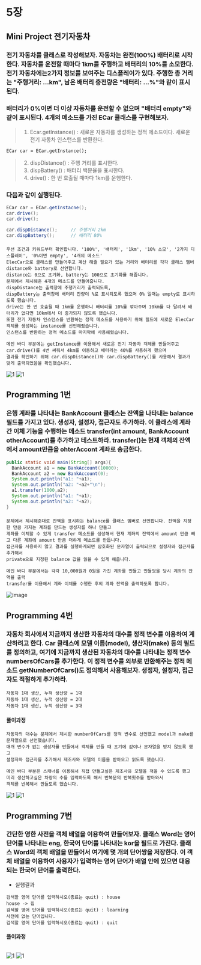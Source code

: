 # 5장
## Mini Project 전기자동차
### 전기 자동차를 클래스로 작성해보자. 자동차는 완전(100%) 배터리로 시작한다. 자동차를 운전할 때마다 1km를 주행하고 배터리의 10%를 소모한다. 전기 자동차에는2가지 정보를 보여주는 디스플레이가 있다. 주행한 총 거리는 "주행거리: ...km", 남은 배터리 충전량은 "배터리: ...%"와 같이 표시된다.
### 배터리가 0%이면 더 이상 자동차를 운전할 수 없으며 "배터리 empty"와 같이 표시된다. 4개의 메소드를 가진 ECar 클래스를 구현해보자.
> 1. Ecar.getInstance() : 새로운 자동차를 생성하는 정적 메소드이다. 새로운 전기 자동차 인스턴스를 반환한다.
```
ECar car = ECar.getInstance();
```
> 2. dispDistance() : 주행 거리를 표시한다.
> 3. dispBattery() : 배터리 백분율을 표시한다.
> 4. drive() : 한 번 호출될 때마다 1km를 운행한다.
### 다음과 같이 실행된다.
``` java
ECar car = ECar.getInstacne();
car.drive();
car.drive();

car.dispDistance();     // 주행거리 2km
car.dispBattery();      // 배터리 80%
```
#### 
```
우선 조건과 키워드부터 확인합니다. '100%', '배터리', '1km', '10% 소모', '2가지 디스플레이', '0%이면 empty', '4개의 메소드'
ElecCar으로 클래스를 만들어주고 계산 해줄 필요가 있는 거리와 배터리를 각각 클래스 멤버 distance와 battery로 선언합니다.
distance는 0으로 초기화, battery는 100으로 초기화를 해줍니다.
문제에서 제시해준 4개의 메소드를 만들어줍니다.
dispDistance는 출력창에 주행거리가 출력되도록,
dispBattery는 출력창에 배터리 잔량이 %로 표시되도록 했으며 0% 일때는 empty로 표시하도록 했습니다.
drive는 한 번 호출될 때 1km를 운행하니 배터리를 10%를 깎아주며 10km를 다 달려서 배터리가 없다면 10km에서 더 증가되지 않도록 했습니다.
또한 전기 자동차 인스턴스를 반환하는 정적 메소드를 사용하기 위해 필드에 새로운 ElecCar객체를 생성하는 instance를 선언해줬습니다.
인스턴스를 반환하는 정적 메소드를 마지막에 사용해줬습니다.

메인 바디 부분에는 getInstance를 이용해서 새로운 전기 자동차 객체를 만들어주고
car.drive()를 4번 써줘서 4km를 이동하고 배터리는 40%를 사용하게 했으며
결과를 확인하기 위해 car.dispDistance()와 car.dispBattery()를 사용해서 결과가 맞게 출력되었음을 확인했습니다.

```
![1](/img3/ElecCar-1.JPG)
![1](/img3/ElecCar-2.JPG)

## Programming 1번
### 은행 계좌를 나타내는 BankAccount 클래스는 잔액을 나타내는 balance 필드를 가지고 있다. 생성자, 설정자, 접근자도 추가하라. 이 클래스에 계좌 간 이체 기능을 수행하는 메소드 transfer(int amount, BankAccount otherAccount)를 추가하고 테스트하라. transfer()는 현재 객체의 잔액에서 amount만큼을 ohterAccont 계좌로 송금한다.

``` java
public static void main(String[] args){
  BankAccount a1 = new BankAccount(10000);
  BankAccount a2 = new BankAccount(0);
  System.out.println("a1: "+a1);
  System.out.println("a2: "+a2+"\n");
  a1.transfer(1000,a2);
  System.out.println("a1: "+a1);
  System.out.println("a2: "+a2);
}
```
#### 
```
문제에서 제시해준대로 잔액을 표시하는 balance를 클래스 멤버로 선언합니다. 잔액을 지정한 만큼 가지는 계좌를 만드는 생성자를 하나 만들고
계좌를 이체할 수 있게 transfer 메소드를 생성해서 현재 계좌의 잔액에서 amount 만큼 빼고 다른 계좌에 amount 만큼 더하게 메소드를 만듭니다.
접근자를 사용하지 않고 결과를 실행하게되면 암호화된 문자열이 출력되므로 설정자와 접근자를 추가해서
private으로 지정된 balance 값을 읽을 수 있게 해줍니다.

메인 바디 부분에서는 각각 10,000원과 0원을 가진 계좌를 만들고 만들었을 당시 계좌의 잔액을 출력
transfer를 이용해서 계좌 이체를 수행한 후의 계좌 잔액을 출력하도록 합니다.

```
![image](/img3/PG5-1.JPG)

## Programming 4번
### 자동차 회사에서 지금까지 생산한 자동차의 대수를 정적 변수를 이용하여 계산하려고 한다. Car 클래스에 모델 이름(model), 생산자(make) 등의 필드를 정의하고, 여기에 지금까지 생산된 자동차의 대수를 나타내는 정적 변수 numbersOfCars를 추가한다. 이 정적 변수를 외부로 반환해주는 정적 메소드 getNumberOfCars()도 정의해서 사용해보자. 생정자, 설정자, 접근자도 적절하게 추가하라.
```
자동차 1대 생산, 누적 생산량 = 1대
자동차 1대 생산, 누적 생산량 = 2대
자동차 1대 생산, 누적 생산량 = 3대
```
#### 풀이과정
```
자동차의 대수는 문제에서 제시한 numberOfCars를 정적 변수로 선언했고 model과 make를 문자열으로 선언했습니다.
매개 변수가 없는 생성자를 만들어서 객체를 만들 때 초기에 값이나 문자열을 받지 않도록 했고
설정자와 접근자를 추가해서 제조사와 모델의 이름을 받아오고 읽도록 했습니다.

메인 바디 부분은 스캐너를 이용해서 직접 만들고싶은 제조사와 모델을 적을 수 있도록 했고
미리 생산하고싶은 차량의 수를 입력하도록 해서 반복문의 반복횟수를 받아와서
객체를 반복해서 만들도록 했습니다.
```
![1](img3/PG5-4.JPG)
![1](img3/PG5-4-2.JPG)


## Programming 7번
### 간단한 영한 사전을 객체 배열을 이용하여 만들어보자. 클래스 Word는 영어 단어를 나타내는 eng, 한국어 단어를 나타내는 kor을 필드로 가진다. 클래스 Word의 객체 배열을 만들어서 여기에 몇 개의 단어쌍을 저장한다. 이 객체 배열을 이용하여 사용자가 입력하는 영어 단어가 배열 안에 있으면 대응되는 한국어 단어를 출력한다.
* 실행결과
```
검색할 영어 단어를 입력하시오(종료는 quit) : house
house -> 집
검색할 영어 단어를 입력하시오(종료는 quit) : learning
사전에 없는 단어입니다.
검색할 영어 단어를 입력하시오(종료는 quit) : quit
```
#### 풀이과정
```
```
![1](/img3/PG5-7-1.JPG)
![1](/img3/PG5-7-2.JPG)

